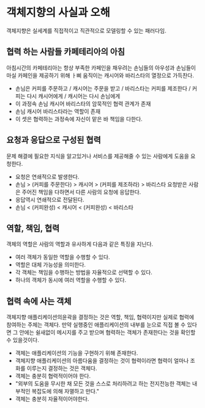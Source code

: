 # 객체지향의 사실과 오해
객체지향은 실세계를 직접적이고 직관적으로 모델링할 수 있는 패러다임.

## 협력 하는 사람들 카페테리아의 아침
아침시간의 카페테리아는 항상 부족한 카페인을 채우려는 손님들의 아우성과 손님들이 마실 카페인을 제공하기 위해 ㅏ삐 움직이는 캐시어와 바리스타의 열정으로 가득찬다.
- 손님은 커피를 주문하고 / 캐시어는 주문을 받고 / 바리스타는 커피를 제조한다 / 커피는 다시 캐시어에게 / 캐시어는 다시 손님에게
- 이 과정속 손님 캐시어 바리스타의 암묵적인 협력 관계가 존재
- 손님 캐시어 바리스타라는 역할이 존재
- 이 셋은 협력하는 과정속에 자신이 맡은 바 책임을 다한다.

## 요청과 응답으로 구성된 협력
문제 해결에 필요한 지식을 알고있거나 서비스를 제공해줄 수 있는 사람에게 도움을 요청한다.
- 요청은 연쇄적으로 발생한다.
- 손님 > (커피를 주문한다) > 캐시어 > (커피를 제조하라) > 바리스타
요청받은 사람은 주어진 책임을 다하면서 다른 사람의 요청에 응답한다.
- 응답역시 연쇄적으로 전달된다.
- 손님 < (커피완성) < 캐시어 < (커피완성) < 바리스타

## 역할, 책임, 협력
객체의 역할은 사람의 역할과 유사하게 다음과 같은 특징을 지닌다.
- 여러 객체가 동일한 역할을 수행할 수 있다.
- 역할은 대체 가능성을 의미한다.
- 각 객체는 책임을 수행하는 방법을 자율적으로 선택할 수 있다.
- 하나의 객체가 동시에 여러 역할을 수행할 수 있다.

## 협력 속에 사는 객체
객체지향 애플리케이션의윤곽을 결정하는 것은 역할, 책임, 협력이지만 실제로 협력에 참여하는 주체는 객체다. 만약 실행중인 애플리케이션의 내부를 눈으로 직접 볼 수 있다면 그 안에는 쉴새없이 메시지를 주고 받으며 협력하는 객체가 존재한다는 것을 확인할 수 있을것이다.
- 객체는 애플리케이션의 기능을 구현하기 위해 존재한다.
- 객체지향 애플리케이션의 아름다움을 결정하는 것이 협력이라면 협력이 얼마나 조화를 이루는지 결정하는 것은 객체다.
- 객체는 충분히 협력적이어야 한다.
- "외부의 도움을 무시한 채 모든 것을 스스로 처리하려고 하는 전지전능한 객체는 내부적인 복잡도에 의해 자멸하고 만다."
- 객체는 충분히 자율적이어야한다.
